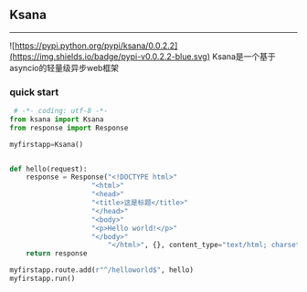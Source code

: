 ## Ksana
___
![https://pypi.python.org/pypi/ksana/0.0.2.2](https://img.shields.io/badge/pypi-v0.0.2.2-blue.svg)
Ksana是一个基于asyncio的轻量级异步web框架
### quick start
```python
 # -*- coding: utf-8 -*-
from ksana import Ksana
from response import Response

myfirstapp=Ksana()


def hello(request):
    response = Response("<!DOCTYPE html>"
                    "<html>"
                    "<head>"
                    "<title>这是标题</title>"
                    "</head>"
                    "<body>"
                    "<p>Hello world!</p>"
                    "</body>"
                        "</html>", {}, content_type="text/html; charset=utf-8")
    return response

myfirstapp.route.add(r"^/helloworld$", hello)
myfirstapp.run()
```


